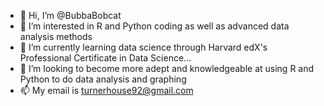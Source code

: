 - 👋 Hi, I’m @BubbaBobcat
- 👀 I’m interested in R and Python coding as well as advanced data analysis methods
- 🌱 I’m currently learning data science through Harvard edX's Professional Certificate in Data Science...
- 💞️ I’m looking to become more adept and knowledgeable at using R and Python to do data analysis and graphing
- 📫 My email is turnerhouse92@gmail.com

<!---
BubbaBobcat/BubbaBobcat is a ✨ special ✨ repository because its `README.md` (this file) appears on your GitHub profile.
You can click the Preview link to take a look at your changes.
--->
